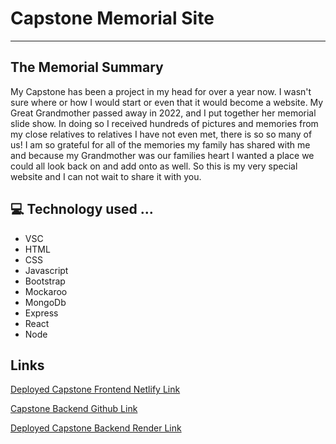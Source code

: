 # Capstone Memorial Site 
________________________________________________________________________
## The Memorial Summary

My Capstone has been a project in my head for over a year now. I wasn't sure where or how I would start or even that it would become a website. My Great Grandmother passed away in 2022, and I put together her memorial slide show. In doing so I received hundreds of pictures and memories from my close relatives to relatives I have not even met, there is so so many of us! I am so grateful for all of the memories my family has shared with me and because my Grandmother was our families heart I wanted a place we could all look back on and add onto as well. So this is my very special website and I can not wait to share it with you.

## 💻 Technology used ...

- VSC
- HTML
- CSS
- Javascript
- Bootstrap
- Mockaroo
- MongoDb
- Express
- React 
- Node

## Links

[Deployed Capstone Frontend  Netlify Link](<LINKGOESHERE>)

[Capstone Backend Github Link](https://github.com/KCap923/Capstone_Memorial_Backend)

[Deployed Capstone Backend Render Link](<https://capstone-memorial-backend.onrender.com>)